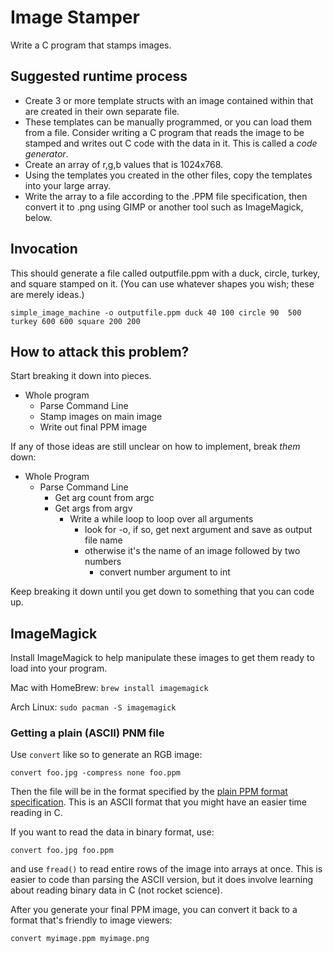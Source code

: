 # Image Stamper

Write a C program that stamps images.

## Suggested runtime process

- Create 3 or more template structs with an image contained within that are
  created in their own separate file.
- These templates can be manually programmed, or you can load them from a file.
  Consider writing a C program that reads the image to be stamped and writes out
  C code with the data in it. This is called a _code generator_.
- Create an array of r,g,b values that is 1024x768.
- Using the templates you created in the other files, copy the templates into
  your large array.
- Write the array to a file according to the .PPM file specification, then
  convert it to .png using GIMP or another tool such as ImageMagick, below.

## Invocation

This should generate a file called outputfile.ppm with a duck, circle, turkey,
and square stamped on it. (You can use whatever shapes you wish; these are
merely ideas.)

```
simple_image_machine -o outputfile.ppm duck 40 100 circle 90  500 turkey 600 600 square 200 200
```

## How to attack this problem?

Start breaking it down into pieces.

- Whole program
  - Parse Command Line
  - Stamp images on main image
  - Write out final PPM image

If any of those ideas are still unclear on how to implement, break _them_ down:

- Whole Program
  - Parse Command Line
    - Get arg count from argc
    - Get args from argv
      - Write a while loop to loop over all arguments
        - look for -o, if so, get next argument and save as output file name
        - otherwise it's the name of an image followed by two numbers
          - convert number argument to int

Keep breaking it down until you get down to something that you can code up.

## ImageMagick

Install ImageMagick to help manipulate these images to get them ready to load into your program.

Mac with HomeBrew: `brew install imagemagick`

Arch Linux: `sudo pacman -S imagemagick`

### Getting a plain (ASCII) PNM file

Use `convert` like so to generate an RGB image:

`convert foo.jpg -compress none foo.ppm`

Then the file will be in the format specified by the [plain PPM format
specification](http://netpbm.sourceforge.net/doc/ppm.html). This is an ASCII
format that you might have an easier time reading in C.

If you want to read the data in binary format, use:

`convert foo.jpg foo.ppm`

and use `fread()` to read entire rows of the image into arrays at once. This is
easier to code than parsing the ASCII version, but it does involve learning
about reading binary data in C (not rocket science).

After you generate your final PPM image, you can convert it back to a format that's friendly to image viewers:

`convert myimage.ppm myimage.png`
